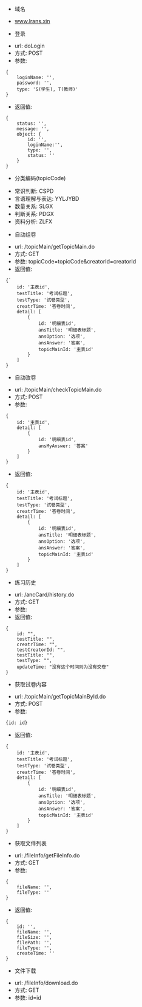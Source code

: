 * 域名
- www.lrans.xin

* 登录
- url: doLogin
- 方式: POST
- 参数: 
```
{
	loginName: '',
	password: '',
	type: 'S(学生), T(教师)'
}
```
- 返回值:
```
{
	status: '',
	message: '',
	object: {
		id: '',
		loginName:'',
		type: '',
		status: ''
	}
}
```

* 分类编码(topicCode)
- 常识判断: CSPD
- 言语理解与表达: YYLJYBD
- 数量关系: SLGX
- 判断关系: PDGX
- 资料分析: ZLFX

* 自动组卷
- url: /topicMain/getTopicMain.do
- 方式: GET
- 参数: topicCode=topicCode&creatorId=creatorId
- 返回值:

```
{`
	id: '主表id',
	testTitle: '考试标题',
	testType: '试卷类型', 
	creatrTime: '答卷时间',
	detail: [
		{
			id: '明细表id',
			ansTitle: '明细表标题',
			ansOption: '选项',
			ansAnswer: '答案',
			topicMainId: '主表id'
		}
	]
}
```

* 自动改卷
- url: /topicMain/checkTopicMain.do
- 方式: POST
- 参数: 

```
{
	id: '主表id',
	detail: [
		{
			id: '明细表id',
			ansMyAnswer: '答案'
		}
	]
}
```
- 返回值:
```
{
	id: '主表id',
	testTitle: '考试标题',
	testType: '试卷类型', 
	creatrTime: '答卷时间',
	detail: [
		{
			id: '明细表id',
			ansTitle: '明细表标题',
			ansOption: '选项',
			ansAnswer: '答案',
			topicMainId: '主表id'
		}
	]
}
```

* 练习历史
- url: /ancCard/history.do
- 方式: GET
- 参数: 
- 返回值:
```
{
	id: "", 
	testTitle: "",
	creatrTime: "",
	testCreatorId: "",
	testTitle: "",
	testType: "",
	updateTime: "没有这个时间则为没有交卷"
}
```

* 获取试卷内容
- url: /topicMain/getTopicMainById.do
- 方式: POST
- 参数: 
```
{id: id}
```
- 返回值:
```
{
	id: '主表id',
	testTitle: '考试标题',
	testType: '试卷类型', 
	creatrTime: '答卷时间',
	detail: [
		{
			id: '明细表id',
			ansTitle: '明细表标题',
			ansOption: '选项',
			ansAnswer: '答案',
			topicMainId: '主表id'
		}
	]
}
```

* 获取文件列表
- url: /fileInfo/getFileInfo.do
- 方式: GET
- 参数:
```
{
	fileName: '',
	fileType: ''
}
```
- 返回值:
```
{
	id: '',
	fileName: '',
	fileSize: '',
	filePath: '',
	fileType: '',
	createTime: ''
}
```

* 文件下载
- url: /fileInfo/download.do
- 方式: GET
- 参数: id=id
